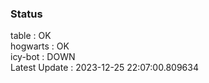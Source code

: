 ### Status


table : OK  
hogwarts : OK  
icy-bot : DOWN  
Latest Update : 2023-12-25 22:07:00.809634
